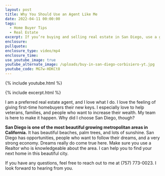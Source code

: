 ```yaml
---
layout: post
title: Why You Should Use an Agent Like Me
date: 2022-04-11 00:00:00
tags:
  - Home Buyer Tips
  - Real Estate
excerpt: If you’re buying and selling real estate in San Diego, use a good agent.
enclosure:
pullquote:
enclosure_type: video/mp4
enclosure_time:
use_youtube_image: true
youtube_alternate_image: /uploads/buy-in-san-diego-corbisiero-yt.jpg
youtube_code: MG7w-HDKCt8
---
```

{% include youtube.html %}

{% include excerpt.html %}

I am a preferred real estate agent, and I love what I do. I love the feeling of giving first-time homebuyers their new keys. I especially love to help veterans, families, and people who want to increase their wealth. My team is here to make it happen. Why did I choose San Diego, though?

**San Diego is one of the most beautiful growing metropolitan areas in California.** It has beautiful beaches, palm trees, and lots of sunshine. San Diego has opportunities, people who want to follow their dreams, and a very strong economy. Dreams really do come true here. Make sure you use a Realtor who is knowledgeable about the area. I can help you to find your next home in this beautiful city.

If you have any questions, feel free to reach out to me at (757) 773-0023. I look forward to hearing from you.
